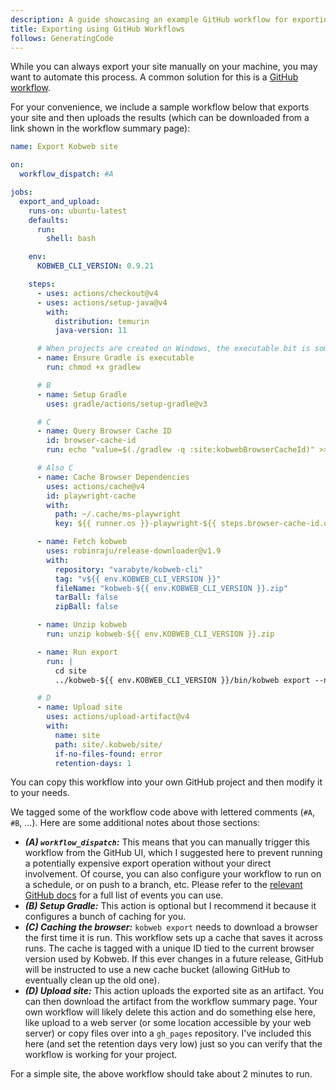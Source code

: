 ```yaml
---
description: A guide showcasing an example GitHub workflow for exporting your site on the GitHub CI.
title: Exporting using GitHub Workflows
follows: GeneratingCode
---
```


While you can always export your site manually on your machine, you may want to automate this process. A common
solution for this is a [GitHub workflow](https://docs.github.com/en/actions/using-workflows).

For your convenience, we include a sample workflow below that exports your site and then uploads the results (which can
be downloaded from a link shown in the workflow summary page):

```yaml 4,27-29,31-34,36-42,61-68 ".github/workflows/export-site.yml"
name: Export Kobweb site

on:
  workflow_dispatch: #A

jobs:
  export_and_upload:
    runs-on: ubuntu-latest
    defaults:
      run:
        shell: bash

    env:
      KOBWEB_CLI_VERSION: 0.9.21

    steps:
      - uses: actions/checkout@v4
      - uses: actions/setup-java@v4
        with:
          distribution: temurin
          java-version: 11

      # When projects are created on Windows, the executable bit is sometimes lost. So set it back just in case.
      - name: Ensure Gradle is executable
        run: chmod +x gradlew

      # B  
      - name: Setup Gradle
        uses: gradle/actions/setup-gradle@v3

      # C
      - name: Query Browser Cache ID
        id: browser-cache-id
        run: echo "value=$(./gradlew -q :site:kobwebBrowserCacheId)" >> $GITHUB_OUTPUT

      # Also C
      - name: Cache Browser Dependencies
        uses: actions/cache@v4
        id: playwright-cache
        with:
          path: ~/.cache/ms-playwright
          key: ${{ runner.os }}-playwright-${{ steps.browser-cache-id.outputs.value }}

      - name: Fetch kobweb
        uses: robinraju/release-downloader@v1.9
        with:
          repository: "varabyte/kobweb-cli"
          tag: "v${{ env.KOBWEB_CLI_VERSION }}"
          fileName: "kobweb-${{ env.KOBWEB_CLI_VERSION }}.zip"
          tarBall: false
          zipBall: false

      - name: Unzip kobweb
        run: unzip kobweb-${{ env.KOBWEB_CLI_VERSION }}.zip

      - name: Run export
        run: |
          cd site
          ../kobweb-${{ env.KOBWEB_CLI_VERSION }}/bin/kobweb export --notty --layout static

      # D
      - name: Upload site
        uses: actions/upload-artifact@v4
        with:
          name: site
          path: site/.kobweb/site/
          if-no-files-found: error
          retention-days: 1
```

You can copy this workflow into your own GitHub project and then modify it to your needs.

We tagged some of the workflow code above with lettered comments (`#A`, `#B`, ...). Here are some additional notes about
those sections:

* ***(A) `workflow_dispatch`:*** This means that you can manually trigger this workflow from the GitHub UI, which I
  suggested here to prevent running a potentially expensive export operation without your direct involvement. Of course,
  you can also configure your workflow to run on a schedule, or on push to a branch, etc. Please refer to
  the [relevant GitHub docs](https://docs.github.com/en/actions/writing-workflows/choosing-when-your-workflow-runs/events-that-trigger-workflows)
  for a full list of events you can use.
* ***(B) Setup Gradle:*** This action is optional but I recommend it because it configures a bunch of caching for you.
* ***(C) Caching the browser:*** `kobweb export` needs to download a browser the first time it is run. This workflow sets up
  a cache that saves it across runs. The cache is tagged with a unique ID tied to the current browser version used by
  Kobweb. If this ever changes in a future release, GitHub will be instructed to use a new cache bucket (allowing
  GitHub to eventually clean up the old one).
* ***(D) Upload site:*** This action uploads the exported site as an artifact. You can then download the artifact from the
  workflow summary page. Your own workflow will likely delete this action and do something else here, like upload to a
  web server (or some location accessible by your web server) or copy files over into a `gh_pages` repository. I've
  included this here (and set the retention days very low) just so you can verify that the workflow is working for your
  project.

For a simple site, the above workflow should take about 2 minutes to run.
